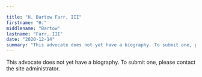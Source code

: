 ```yaml
---

title: "H. Bartow Farr, III"
firstname: "H."
middlename: "Bartow"
lastname: "Farr, III"
date: "2020-12-14"
summary: "This advocate does not yet have a biography. To submit one, please contact the site administrator."
---
```

This advocate does not yet have a biography. To submit one, please contact the site administrator.

